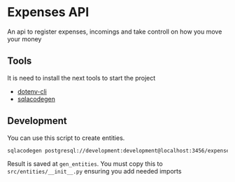 # Expenses API

An api to register expenses, incomings and take controll on how you move your money

## Tools

It is need to install the next tools to start the project

- [dotenv-cli](https://www.npmjs.com/package/dotenv-cli)
- [sqlacodegen](https://pypi.org/project/sqlacodegen/)

## Development

You can use this script to create entities.

```bash
sqlacodegen postgresql://development:development@localhost:3456/expenses_app-dev > gen_entities
```

Result is saved at `gen_entities`. You must copy this to `src/entities/__init__.py` ensuring you add needed imports
